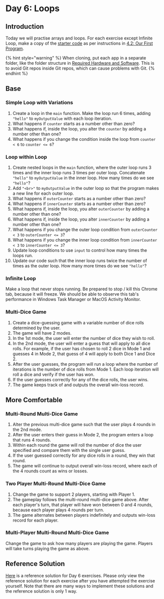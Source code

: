 # Day 6: Loops

## Introduction

Today we will practise arrays and loops. For each exercise except Infinite Loop, make a copy of the [starter code](https://github.com/rocketacademy/basics-starter-code) as per instructions in [4.2: Our First Program](../3-basic-data-manipulation/4.2-our-first-program.md#setup).

{% hint style="warning" %}
When cloning, put each app in a separate folder, like the folder structure in [Required Hardware and Software](../course-logistics/required-hardware-and-software.md#folder-structure-for-coding-basics). This is to avoid Git repos inside Git repos, which can cause problems with Git.
{% endhint %}

## Base

### Simple Loop with Variations

1. Create a loop in the `main` function. Make the loop run 6 times, adding `"hello"` to `myOutputValue` with each loop iteration.
2. What happens if `counter` starts as a number other than zero?
3. What happens if, inside the loop, you alter the `counter` by adding a number other than one?
4. What happens if you change the condition inside the loop from `counter < 6` to `counter <= 6`?

### Loop within Loop

1. Create nested loops in the `main` function, where the outer loop runs 3 times and the inner loop runs 3 times per outer loop. Concatenate `"hello"` to `myOutputValue` in the inner loop. How many times do we see `"hello"`?
2. Add `"<br>"` to `myOutputValue` in the outer loop so that the program makes a new line for each outer loop.
3. What happens if `outerCounter` starts as a number other than zero?
4. What happens if `innerCounter` starts as a number other than zero?
5. What happens if, inside the loop, you alter `outerCounter` by adding a number other than one?
6. What happens if, inside the loop, you alter `innerCounter` by adding a number other than one?
7. What happens if you change the outer loop condition from `outerCounter < 3` to `outerCounter <= 3`?
8. What happens if you change the inner loop condition from `innerCounter < 3` to `innerCounter <= 3`?
9. Update loop conditions to use `input` to control how many times the loops run.
10. Update our code such that the inner loop runs twice the number of times as the outer loop. How many more times do we see `"hello"`?

### Infinite Loop

Make a loop that never stops running. Be prepared to stop / kill this Chrome tab, because it will freeze. We should be able to observe this tab's performance in Windows Task Manager or MacOS Activity Monitor.

### Multi-Dice Game

1. Create a dice-guessing game with a variable number of dice rolls determined by the user.
2. The game will have 2 modes.
3. In the 1st mode, the user will enter the number of dice they wish to roll.
4. In the 2nd mode, the user will enter a guess that will apply to all dice rolls. For example, if the user has chosen to roll 2 dice in Mode 1 and guesses 4 in Mode 2, that guess of 4 will apply to both Dice 1 and Dice 2.
5. After the user guesses, the program will run a loop where the number of iterations is the number of dice rolls from Mode 1. Each loop iteration will roll a dice and verify if the user has won.
6. If the user guesses correctly for any of the dice rolls, the user wins.
7. The game keeps track of and outputs the overall win-loss record.

## More Comfortable

### Multi-Round Multi-Dice Game

1. Alter the previous multi-dice game such that the user plays 4 rounds in the 2nd mode.
2. After the user enters their guess in Mode 2, the program enters a loop that runs 4 rounds.
3. Within each round the game will roll the number of dice the user specified and compare them with the single user guess.
4. If the user guessed correctly for any dice rolls in a round, they win that round.
5. The game will continue to output overall win-loss record, where each of the 4 rounds count as wins or losses.

### Two Player Multi-Round Multi-Dice Game

1. Change the game to support 2 players, starting with Player 1.
2. The gameplay follows the multi-round multi-dice game above. After each player's turn, that player will have won between 0 and 4 rounds, because each player plays 4 rounds per turn.
3. The game alternates between players indefinitely and outputs win-loss record for each player.

### Multi-Player Multi-Round Multi-Dice Game

Change the game to ask how many players are playing the game. Players will take turns playing the game as above.

## Reference Solution

[Here](https://github.com/rocketacademy/basics-starter-code/blob/day6/script.js) is a reference solution for Day 6 exercises. Please only view the reference solution for each exercise after you have attempted the exercise yourself. Note that there are many ways to implement these solutions and the reference solution is only 1 way.
